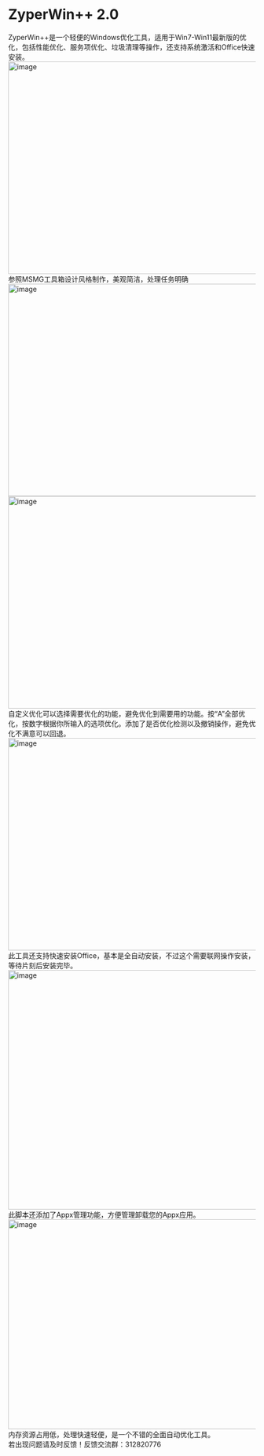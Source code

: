 # ZyperWin++ 2.0
ZyperWin++是一个轻便的Windows优化工具，适用于Win7-Win11最新版的优化，包括性能优化、服务项优化、垃圾清理等操作，还支持系统激活和Office快速安装。  
<img width="659" height="432" alt="image" src="https://github.com/user-attachments/assets/0c93238d-5674-49e3-b57e-4a2bde7a0575" />  
参照MSMG工具箱设计风格制作，美观简洁，处理任务明确  
<img width="659" height="432" alt="image" src="https://github.com/user-attachments/assets/ad861c72-d4ff-4594-98fc-3a8fe357f5c4" />  
<img width="659" height="432" alt="image" src="https://github.com/user-attachments/assets/e563f838-4921-4124-9325-7a14c167f7ab" />  
自定义优化可以选择需要优化的功能，避免优化到需要用的功能。按“A”全部优化，按数字根据你所输入的选项优化。添加了是否优化检测以及撤销操作，避免优化不满意可以回退。
<img width="659" height="432" alt="image" src="https://github.com/user-attachments/assets/0b7b4b11-3fe7-481a-bfb1-b86ecb68c81a" />  
此工具还支持快速安装Office，基本是全自动安装，不过这个需要联网操作安装，等待片刻后安装完毕。  
<img width="659" height="487" alt="image" src="https://github.com/user-attachments/assets/8bd154ca-b593-47e1-848d-e5cc89e5b61d" />  
此脚本还添加了Appx管理功能，方便管理卸载您的Appx应用。
<img width="1318" height="427" alt="image" src="https://github.com/user-attachments/assets/3ac793ae-e9f0-40fa-8ad0-fe0139fce6e1" />  
内存资源占用低，处理快速轻便，是一个不错的全面自动优化工具。  
若出现问题请及时反馈！反馈交流群：312820776  
